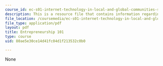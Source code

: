 ```yaml
---
course_id: ec-s01-internet-technology-in-local-and-global-communities-spring-2005-summer-2005
description: This is a resource file that contains information regarding enterpreneurship.
file_location: /coursemedia/ec-s01-internet-technology-in-local-and-global-communities-spring-2005-summer-2005/80ae5e30ce14d41fc04d1f213532c0b0_MITEC_S01S05_e0_entrepr.pdf
file_type: application/pdf
layout: pdf
title: Entrepreneurship 101
type: course
uid: 80ae5e30ce14d41fc04d1f213532c0b0

---
```

None